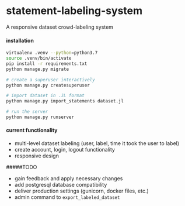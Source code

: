 # statement-labeling-system
A responsive dataset crowd-labeling system

#### installation

```bash
virtualenv .venv --python=python3.7
source .venv/bin/activate
pip install -r requirements.txt
python manage.py migrate

# create a superuser interactively
python manage.py createsuperuser

# import dataset in .JL format
python manage.py import_statements dataset.jl

# run the server
python manage.py runserver
```

#### current functionality
+ multi-level dataset labeling (user, label, time it took the user to label)
+ create account, login, logout functionality
+ responsive design

####\#TODO
+ gain feedback and apply necessary changes
+ add postgresql database compatibility
+ deliver production settings (gunicorn, docker files, etc.)
+ admin command to `export_labeled_dataset` 
